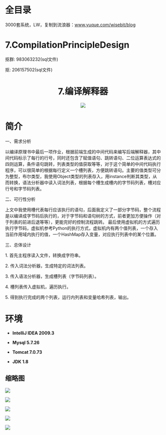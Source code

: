 # 全目录

3000套系统，LW，复制到流浪器：www.yuque.com/wisebit/blog

# 7.CompilationPrincipleDesign


<p>抠群: 983063232(sql文件)</p>
<p>抠: 206157502(sql文件)</p>

<p><h1 align="center">7.编译解释器</h1></p>

<p align="center">
	<img src="https://img.shields.io/badge/jdk-1.8-orange.svg"/>
</p>

# 简介
>
> 
>
>
 <p>一、需求分析</p>
 <p>以编译原理书中最后一项作业，根据前端生成的中间代码来编写后端解释器，其中间代码标示了每行的行号，同时还包含了赋值语句、跳转语句、二位运算表达式的四则运算，条件语句跳转，列表类型的值获取等等，对于这个简单的中间代码执行程序，可以很简单的根据每行定义一个槽列表，方便跳转语句。主要的值类型可分为整型，布尔类型，我使用Object类型的列表存入，用instance判断其类型，从而转换，语法分析器中读入词法列表，根据每个槽生成槽内的字节码列表，槽对应行号和字节码列表。</p>
 <p>二、可行性分析</p>

 <p>上文中我使用槽代表每行应该执行的语句，后面我定义了一部分字节码，整个流程是以编译成字节码后执行的，对于字节码和语句树的方式，前者更加方便操作（对于列表的前进后退等等），更能完好的控制流程跳转。
 最后使用虚拟机的方式遍历执行字节码，虚拟机参考Python的执行方式，虚拟机内有两个值列表，一个存入当前作用域内执行的值，一个HashMap存入变量，对应执行列表中的某个位置。</p>
 

 <p>三、总体设计</p>
 <p>1.   首先主程序读入文件，转换成字符串。</p>
 <p>2.   传入词法分析器，生成特定的词法列表。</p>
 <p>3.   传入语法分析器，生成槽列表（字节码列表）。</p>
 <p>4.   槽列表传入虚拟机，遍历执行。</p>
 <p>5.   得到执行完成的两个列表，运行内列表和变量哈希列表，输出。</p>




# 环境

- <b>IntelliJ IDEA 2009.3</b>

- <b>Mysql 5.7.26</b>

- <b>Tomcat 7.0.73</b>

- <b>JDK 1.8</b>


## 缩略图

![](https://bitwise.oss-cn-heyuan.aliyuncs.com/2024/9/10/abe93df6-d5c0-4390-a99b-7a8d82db6a8b.png)

![](https://bitwise.oss-cn-heyuan.aliyuncs.com/2024/9/10/00acfd3c-1506-4477-92c2-b85652562619.png)

![](https://bitwise.oss-cn-heyuan.aliyuncs.com/2024/9/10/4fffd63a-7180-47b4-b829-5bb830b3abc3.png)

![](https://bitwise.oss-cn-heyuan.aliyuncs.com/2024/9/10/d5628a16-db8d-4c40-b873-a7589368601f.png)

![](https://bitwise.oss-cn-heyuan.aliyuncs.com/2024/9/10/7529a8ab-f832-4aab-b7a1-92090f0fc3b0.png)

